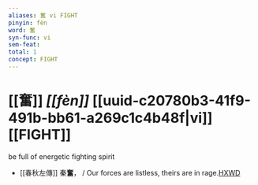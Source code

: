 ```yaml
---
aliases: 奮 vi FIGHT
pinyin: fèn
word: 奮
syn-func: vi
sem-feat: 
total: 1
concept: FIGHT 
---
```

# [[奮]] *[[fèn]]*  [[uuid-c20780b3-41f9-491b-bb61-a269c1c4b48f|vi]] [[FIGHT]]
be full of energetic fighting spirit
 - [[春秋左傳]] 秦**奮**， / Our forces are listless, theirs are in rage.[HXWD](https://hxwd.org/textview.html?location=KR1e0001_tls_005-237a.18)